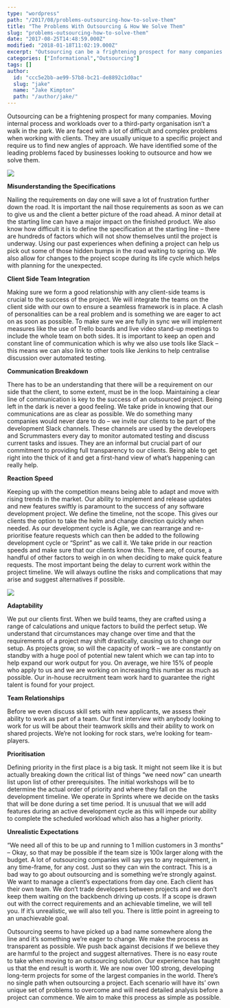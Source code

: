 ```yaml
---
type: "wordpress"
path: "/2017/08/problems-outsourcing-how-to-solve-them"
title: "The Problems With Outsourcing & How We Solve Them"
slug: "problems-outsourcing-how-to-solve-them"
date: "2017-08-25T14:48:59.000Z"
modified: "2018-01-18T11:02:19.000Z"
excerpt: "Outsourcing can be a frightening prospect for many companies. Moving internal process and workloads over to a third-party organisation isn’t a walk in the park. We are faced with a lot of difficult and complex problems when working with clients. They are usually unique to a specific project and require us to find new angles \[…\]"
categories: ["Informational","Outsourcing"]
tags: []
author:
  id: "ccc5e2bb-ae99-57b8-bc21-de8892c1d0ac"
  slug: "jake"
  name: "Jake Kimpton"
  path: "/author/jake/"
---
```

Outsourcing can be a frightening prospect for many companies. Moving internal process and workloads over to a third-party organisation isn’t a walk in the park. We are faced with a lot of difficult and complex problems when working with clients. They are usually unique to a specific project and require us to find new angles of approach. We have identified some of the leading problems faced by businesses looking to outsource and how we solve them.

[![](/wp-content/uploads/2017/08/helloquence-51716-1024x683.jpg)](/wp-content/uploads/2017/08/helloquence-51716.jpg)

**Misunderstanding the Specifications**

Nailing the requirements on day one will save a lot of frustration further down the road. It is important the nail those requirements as soon as we can to give us and the client a better picture of the road ahead. A minor detail at the starting line can have a major impact on the finished product. We also know how difficult it is to define the specification at the starting line – there are hundreds of factors which will not show themselves until the project is underway. Using our past experiences when defining a project can help us pick out some of those hidden bumps in the road waiting to spring up. We also allow for changes to the project scope during its life cycle which helps with planning for the unexpected.

**Client Side Team Integration**

Making sure we form a good relationship with any client-side teams is crucial to the success of the project. We will integrate the teams on the client side with our own to ensure a seamless framework is in place. A clash of personalities can be a real problem and is something we are eager to act on as soon as possible. To make sure we are fully in sync we will implement measures like the use of Trello boards and live video stand-up meetings to include the whole team on both sides. It is important to keep an open and constant line of communication which is why we also use tools like Slack – this means we can also link to other tools like Jenkins to help centralise discussion over automated testing.

**Communication Breakdown**

There has to be an understanding that there will be a requirement on our side that the client, to some extent, must be in the loop. Maintaining a clear line of communication is key to the success of an outsourced project. Being left in the dark is never a good feeling. We take pride in knowing that our communications are as clear as possible. We do something many companies would never dare to do – we invite our clients to be part of the development Slack channels. These channels are used by the developers and Scrummasters every day to monitor automated testing and discuss current tasks and issues. They are an informal but crucial part of our commitment to providing full transparency to our clients. Being able to get right into the thick of it and get a first-hand view of what’s happening can really help.

**Reaction Speed**

Keeping up with the competition means being able to adapt and move with rising trends in the market. Our ability to implement and release updates and new features swiftly is paramount to the success of any software development project. We define the timeline, not the scope. This gives our clients the option to take the helm and change direction quickly when needed. As our development cycle is Agile, we can rearrange and re-prioritise feature requests which can then be added to the following development cycle or “Sprint” as we call it. We take pride in our reaction speeds and make sure that our clients know this. There are, of course, a handful of other factors to weigh in on when deciding to make quick feature requests. The most important being the delay to current work within the project timeline. We will always outline the risks and complications that may arise and suggest alternatives if possible.

[![](/wp-content/uploads/2017/08/problems-with-outsourcing-scrum-2-headforwards-1024x528.jpg)](/wp-content/uploads/2017/08/problems-with-outsourcing-scrum-2-headforwards.jpg)

**Adaptability**

We put our clients first. When we build teams, they are crafted using a range of calculations and unique factors to build the perfect setup. We understand that circumstances may change over time and that the requirements of a project may shift drastically, causing us to change our setup. As projects grow, so will the capacity of work – we are constantly on standby with a huge pool of potential new talent which we can tap into to help expand our work output for you. On average, we hire 15% of people who apply to us and we are working on increasing this number as much as possible. Our in-house recruitment team work hard to guarantee the right talent is found for your project.

**Team Relationships**

Before we even discuss skill sets with new applicants, we assess their ability to work as part of a team. Our first interview with anybody looking to work for us will be about their teamwork skills and their ability to work on shared projects. We’re not looking for rock stars, we’re looking for team-players.

**Prioritisation**

Defining priority in the first place is a big task. It might not seem like it is but actually breaking down the critical list of things “we need now” can unearth list upon list of other prerequisites. The initial workshops will be to determine the actual order of priority and where they fall on the development timeline. We operate in Sprints where we decide on the tasks that will be done during a set time period. It is unusual that we will add features during an active development cycle as this will impede our ability to complete the scheduled workload which also has a higher priority.

**Unrealistic Expectations**

“We need all of this to be up and running to 1 million customers in 3 months” – Okay, so that may be possible if the team size is 100x larger along with the budget. A lot of outsourcing companies will say yes to any requirement, in any time-frame, for any cost. Just so they can win the contract. This is a bad way to go about outsourcing and is something we’re strongly against. We want to manage a client’s expectations from day one. Each client has their own team. We don’t trade developers between projects and we don’t keep them waiting on the backbench driving up costs. If a scope is drawn out with the correct requirements and an achievable timeline, we will tell you. If it’s unrealistic, we will also tell you. There is little point in agreeing to an unachievable goal.

Outsourcing seems to have picked up a bad name somewhere along the line and it’s something we’re eager to change. We make the process as transparent as possible. We push back against decisions if we believe they are harmful to the project and suggest alternatives. There is no easy route to take when moving to an outsourcing solution. Our experience has taught us that the end result is worth it. We are now over 100 strong, developing long-term projects for some of the largest companies in the world. There’s no single path when outsourcing a project. Each scenario will have its’ own unique set of problems to overcome and will need detailed analysis before a project can commence. We aim to make this process as simple as possible.
